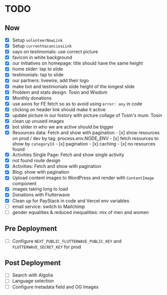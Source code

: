 # TODO

## Now

- [x] Setup `volunteerNowLink`
- [x] Setup `currentVacanciesLink`
- [x] sayo on testimonials: use correct picture
- [x] favicon in white background
- [x] our initiatives on homepage: title should have the same height
- [x] home slider: tap to slide
- [x] testimonials: tap to slide
- [x] our partners: livewire, add their logo
- [x] make bot and testimonials slide height of the longest slide
- [x] Problem and stats design: Tosin and Wisdom
- [x] Monthly donations
- [x] use axios for FE fetch so as to avoid using `error: any` in code
- [x] clicking on header link should make it active
- [x] update picture in our history with picture collage of Tosin's mum: Tosin
- [x] clean up unused images
- [x] bot slider in who we are active should be bigger
- [x] Resources data: Fetch and show with pagination
      - [x] show resources on prod / dev by tag: process.env.NODE_ENV
      - [x] fetch resources to show by `categoryId`
      - [x] pagination
      - [x] caching
      - [x] no resources found
- [x] Activities Single Page: Fetch and show single activity
- [x] not found route design
- [x] Activities: Fetch and show with pagination
- [x] Blog: show with pagination
- [x] Upload content images to WordPress and render with `ContentImage` component
- [x] images taking long to load
- [x] Donations with Flutterwave
- [x] Clean up for PayStack in code and Vercel env variables
- [ ] email service: switch to Mailchimp
- [ ] gender equalities & reduced inequalities: mix of men and women

## Pre Deployment

- [ ] Configure `NEXT_PUBLIC_FLUTTERWAVE_PUBLIC_KEY` and `FLUTTERWAVE_SECRET_KEY` for prod

## Post Deployment

- [ ] Search with Algolia
- [ ] Language selection
- [ ] Configure metadata field and OG Images
